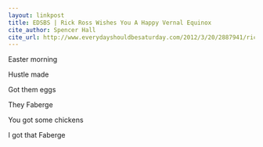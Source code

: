 ```yaml
---
layout: linkpost
title: EDSBS | Rick Ross Wishes You A Happy Vernal Equinox
cite_author: Spencer Hall
cite_url: http://www.everydayshouldbesaturday.com/2012/3/20/2887941/rick-ross-wishes-you-a-happy-vernal-equinox
---
```

Easter morning

Hustle made

Got them eggs

They Faberge

You got some chickens

I got that Faberge
